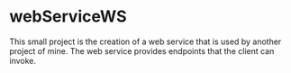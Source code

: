 # webServiceWS
This small project is the creation of a web service that is used by another project of mine.  The web service provides endpoints that the client can invoke. 
